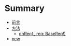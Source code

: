 # Summary

* [前言](README.md)
* [方法](methods.md)
  * [onReq\(\_ req: BaseReq!\)](methods/onreqreq-basereq.md)
* [new](new.md)

